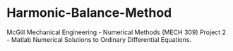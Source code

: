 # Harmonic-Balance-Method
McGill Mechanical Engineering - Numerical Methods (MECH 309) Project 2 - Matlab
Numerical Solutions to Ordinary Differential Equations.
